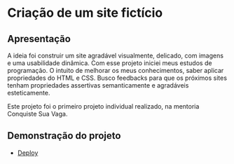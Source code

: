 # Criação de um site fictício

## Apresentação

A ideia foi construir um site agradável visualmente, delicado, com imagens e uma usabilidade dinâmica. Com esse projeto iniciei meus estudos de programação. O intuito de melhorar os meus conhecimentos, saber aplicar propriedades do HTML e CSS. Busco feedbacks para que os próximos sites tenham propriedades assertivas semanticamente e agradáveis esteticamente.

Este projeto foi o primeiro projeto individual realizado, na mentoria Conquiste Sua Vaga.

## Demonstração do projeto

- [Deploy](https://primeiro-projeto-i7jf98327-rossanasena.vercel.app)
